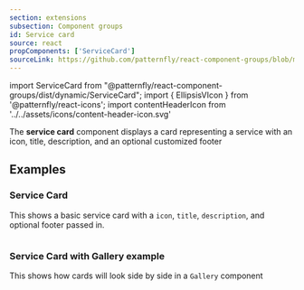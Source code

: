 ```yaml
---
section: extensions
subsection: Component groups
id: Service card
source: react
propComponents: ['ServiceCard']
sourceLink: https://github.com/patternfly/react-component-groups/blob/main/packages/module/patternfly-docs/content/extensions/component-groups/examples/ServiceCard/ServiceCard.md
---
```


import ServiceCard from "@patternfly/react-component-groups/dist/dynamic/ServiceCard";
import { EllipsisVIcon } from '@patternfly/react-icons';
import contentHeaderIcon from '../../assets/icons/content-header-icon.svg'

The **service card** component displays a card representing a service with an icon, title, description, and an optional customized footer

## Examples

### Service Card

This shows a basic service card with a `icon`, `title`, `description`, and optional footer passed in.

```js file="./ServiceCardExample.tsx"

```

### Service Card with Gallery example

This shows how cards will look side by side in a `Gallery` component

```js file="./ServiceCardGalleryExample.tsx"

```

